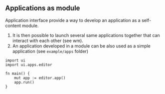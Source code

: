 ## Applications as module

Application interface provide a way to develop an application as a self-content module. 
1) It is then possible to launch several same applications together that can interact with each other (see wm).
2) An application developed in a module can be also used as a simple application (see `example/apps` folder)

```{go}
import ui
import ui.apps.editor

fn main() {
	mut app := editor.app()
	app.run()
}
```